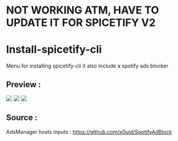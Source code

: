 # NOT WORKING ATM, HAVE TO UPDATE IT FOR SPICETIFY V2

# Install-spicetify-cli
Menu for installing spicetify-cli it also include a spotify ads blocker

## Preview :

![](https://i.ibb.co/qDLSHwL/1.png)
![](https://i.ibb.co/nQqRfNT/2.png)
![](https://i.ibb.co/w057fS8/3.png)

## Source : 

AdsManager hosts inputs :
https://github.com/x0uid/SpotifyAdBlock
